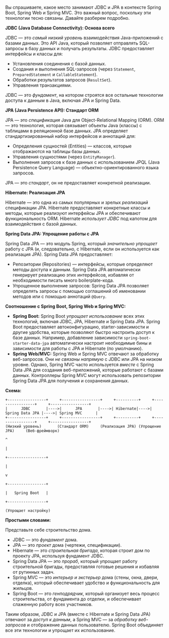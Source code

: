 Вы спрашиваете, какое место занимают JDBC и JPA в контексте Spring Boot, Spring Web и Spring MVC. Это важный вопрос, поскольку эти технологии тесно связаны. Давайте разберем подробно.

**JDBC (Java Database Connectivity): Основа всего**

JDBC — это *самый низкий уровень* взаимодействия Java-приложений с базами данных. Это API Java, который позволяет отправлять SQL-запросы в базу данных и получать результаты. JDBC предоставляет интерфейсы и классы для:

*   Установления соединения с базой данных.
*   Создания и выполнения SQL-запросов (через `Statement`, `PreparedStatement` и `CallableStatement`).
*   Обработки результатов запросов (`ResultSet`).
*   Управления транзакциями.

JDBC — это *фундамент*, на котором строятся все остальные технологии доступа к данным в Java, включая JPA и Spring Data.

**JPA (Java Persistence API): Стандарт ORM**

JPA — это *спецификация* Java для Object-Relational Mapping (ORM). ORM — это технология, которая связывает объекты Java (классы) с таблицами в реляционной базе данных. JPA определяет стандартизированный набор интерфейсов и аннотаций для:

*   Определения сущностей (Entities) — классов, которые отображаются на таблицы базы данных.
*   Управления сущностями (через `EntityManager`).
*   Выполнения запросов к базе данных с использованием JPQL (Java Persistence Query Language) — объектно-ориентированного языка запросов.

JPA — это *стандарт*, он не предоставляет конкретной реализации.

**Hibernate: Реализация JPA**

Hibernate — это одна из самых популярных и зрелых *реализаций* спецификации JPA. Hibernate предоставляет конкретные классы и методы, которые реализуют интерфейсы JPA и обеспечивают функциональность ORM. Hibernate *использует JDBC* под капотом для взаимодействия с базой данных.

**Spring Data JPA: Упрощение работы с JPA**

Spring Data JPA — это модуль Spring, который *значительно упрощает* работу с JPA (и, следовательно, с Hibernate, если он используется как реализация JPA). Spring Data JPA предоставляет:

*   Репозитории (Repositories) — интерфейсы, которые определяют методы доступа к данным. Spring Data JPA автоматически генерирует реализацию этих интерфейсов, избавляя от необходимости писать много boilerplate-кода.
*   Упрощенное выполнение запросов: Spring Data JPA позволяет определять запросы с помощью соглашений об именовании методов или с помощью аннотаций `@Query`.

**Соотношение с Spring Boot, Spring Web и Spring MVC:**

*   **Spring Boot:** Spring Boot *упрощает использование* всех этих технологий, включая JDBC, JPA, Hibernate и Spring Data JPA. Spring Boot предоставляет автоконфигурацию, starter-зависимости и другие удобства, которые позволяют быстро настроить доступ к базе данных. Например, добавление зависимости `spring-boot-starter-data-jpa` автоматически настроит необходимые бины и зависимости для работы с JPA и Hibernate (по умолчанию).
*   **Spring Web/MVC:** Spring Web и Spring MVC отвечают за обработку веб-запросов. Они *не связаны напрямую* с JDBC или JPA на низком уровне. Однако, Spring MVC часто используется *вместе* с Spring Data JPA для создания веб-приложений, которые работают с базами данных. Контроллеры Spring MVC могут использовать репозитории Spring Data JPA для получения и сохранения данных.

**Схема:**

```
+-----------------+     +-----------------+     +----------+     +-----------------+     +-----------------+
|      JDBC       |---->|      JPA       |---->| Hibernate|---->| Spring Data JPA |---->| Spring MVC      |
+-----------------+     +-----------------+     +----------+     +-----------------+     +-----------------+
(Низкий уровень)       (Стандарт ORM)     (Реализация JPA) (Упрощение JPA)     (Веб-фреймворк)
                                                                                  ^
                                                                                  |
                                                                                  +-----------------+
                                                                                                    |
                                                                                                    v
                                                                                  +-----------------+
                                                                                  |   Spring Boot   |
                                                                                  +-----------------+
                                                                                  (Упрощает настройку)
```

**Простыми словами:**

Представьте себе строительство дома.

*   JDBC — это *фундамент* дома.
*   JPA — это *проект* дома (чертежи, спецификации).
*   Hibernate — это *строительная бригада*, которая строит дом по проекту JPA, используя фундамент JDBC.
*   Spring Data JPA — это *прораб*, который упрощает работу строительной бригады, предоставляя готовые решения и избавляя от рутинных задач.
*   Spring MVC — это *интерьер и экстерьер* дома (стены, окна, двери, отделка), который обеспечивает удобство и функциональность для жильцов.
*   Spring Boot — это *генподрядчик*, который организует весь процесс строительства, от фундамента до отделки, и обеспечивает слаженную работу всех участников.

Таким образом, JDBC и JPA (вместе с Hibernate и Spring Data JPA) отвечают за *доступ к данным*, а Spring MVC — за *обработку веб-запросов* и отображение данных пользователю. Spring Boot объединяет все эти технологии и упрощает их использование.
